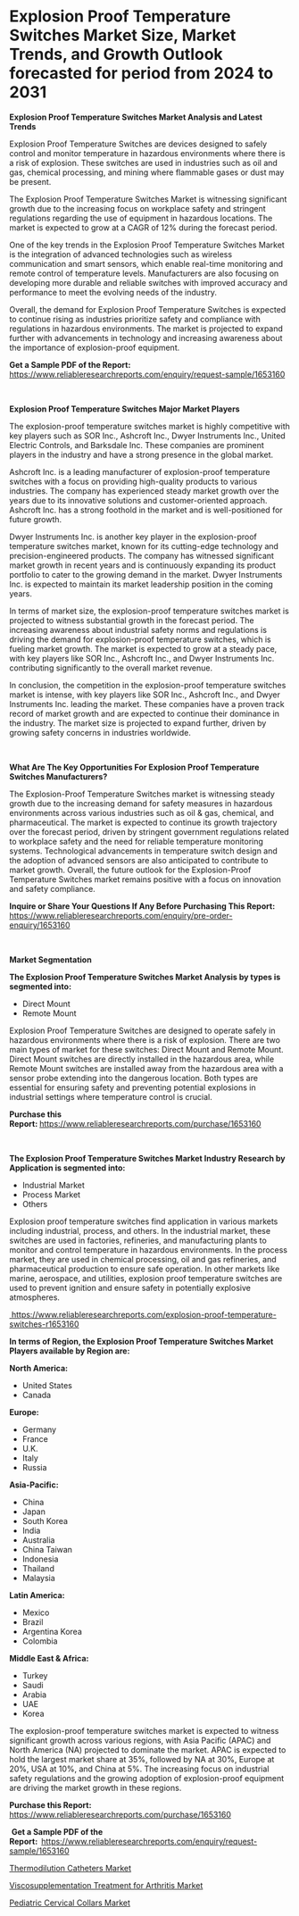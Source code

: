 <p><h1>Explosion Proof Temperature Switches Market Size, Market Trends, and Growth Outlook forecasted for period from 2024 to 2031</h1></p><p><strong>Explosion Proof Temperature Switches Market Analysis and Latest Trends</strong></p>
<p><p>Explosion Proof Temperature Switches are devices designed to safely control and monitor temperature in hazardous environments where there is a risk of explosion. These switches are used in industries such as oil and gas, chemical processing, and mining where flammable gases or dust may be present.</p><p>The Explosion Proof Temperature Switches Market is witnessing significant growth due to the increasing focus on workplace safety and stringent regulations regarding the use of equipment in hazardous locations. The market is expected to grow at a CAGR of 12% during the forecast period. </p><p>One of the key trends in the Explosion Proof Temperature Switches Market is the integration of advanced technologies such as wireless communication and smart sensors, which enable real-time monitoring and remote control of temperature levels. Manufacturers are also focusing on developing more durable and reliable switches with improved accuracy and performance to meet the evolving needs of the industry.</p><p>Overall, the demand for Explosion Proof Temperature Switches is expected to continue rising as industries prioritize safety and compliance with regulations in hazardous environments. The market is projected to expand further with advancements in technology and increasing awareness about the importance of explosion-proof equipment.</p></p>
<p><strong>Get a Sample PDF of the Report:&nbsp;</strong> <a href="https://www.reliableresearchreports.com/enquiry/request-sample/1653160">https://www.reliableresearchreports.com/enquiry/request-sample/1653160</a></p>
<p>&nbsp;</p>
<p><strong>Explosion Proof Temperature Switches Major Market Players</strong></p>
<p><p>The explosion-proof temperature switches market is highly competitive with key players such as SOR Inc., Ashcroft Inc., Dwyer Instruments Inc., United Electric Controls, and Barksdale Inc. These companies are prominent players in the industry and have a strong presence in the global market.</p><p>Ashcroft Inc. is a leading manufacturer of explosion-proof temperature switches with a focus on providing high-quality products to various industries. The company has experienced steady market growth over the years due to its innovative solutions and customer-oriented approach. Ashcroft Inc. has a strong foothold in the market and is well-positioned for future growth.</p><p>Dwyer Instruments Inc. is another key player in the explosion-proof temperature switches market, known for its cutting-edge technology and precision-engineered products. The company has witnessed significant market growth in recent years and is continuously expanding its product portfolio to cater to the growing demand in the market. Dwyer Instruments Inc. is expected to maintain its market leadership position in the coming years.</p><p>In terms of market size, the explosion-proof temperature switches market is projected to witness substantial growth in the forecast period. The increasing awareness about industrial safety norms and regulations is driving the demand for explosion-proof temperature switches, which is fueling market growth. The market is expected to grow at a steady pace, with key players like SOR Inc., Ashcroft Inc., and Dwyer Instruments Inc. contributing significantly to the overall market revenue.</p><p>In conclusion, the competition in the explosion-proof temperature switches market is intense, with key players like SOR Inc., Ashcroft Inc., and Dwyer Instruments Inc. leading the market. These companies have a proven track record of market growth and are expected to continue their dominance in the industry. The market size is projected to expand further, driven by growing safety concerns in industries worldwide.</p></p>
<p>&nbsp;</p>
<p><strong>What Are The Key Opportunities For Explosion Proof Temperature Switches Manufacturers?</strong></p>
<p><p>The Explosion-Proof Temperature Switches market is witnessing steady growth due to the increasing demand for safety measures in hazardous environments across various industries such as oil & gas, chemical, and pharmaceutical. The market is expected to continue its growth trajectory over the forecast period, driven by stringent government regulations related to workplace safety and the need for reliable temperature monitoring systems. Technological advancements in temperature switch design and the adoption of advanced sensors are also anticipated to contribute to market growth. Overall, the future outlook for the Explosion-Proof Temperature Switches market remains positive with a focus on innovation and safety compliance.</p></p>
<p><strong>Inquire or Share Your Questions If Any Before Purchasing This Report:</strong> <a href="https://www.reliableresearchreports.com/enquiry/pre-order-enquiry/1653160">https://www.reliableresearchreports.com/enquiry/pre-order-enquiry/1653160</a></p>
<p>&nbsp;</p>
<p><strong>Market Segmentation</strong></p>
<p><strong>The Explosion Proof Temperature Switches Market Analysis by types is segmented into:</strong></p>
<p><ul><li>Direct Mount</li><li>Remote Mount</li></ul></p>
<p><p>Explosion Proof Temperature Switches are designed to operate safely in hazardous environments where there is a risk of explosion. There are two main types of market for these switches: Direct Mount and Remote Mount. Direct Mount switches are directly installed in the hazardous area, while Remote Mount switches are installed away from the hazardous area with a sensor probe extending into the dangerous location. Both types are essential for ensuring safety and preventing potential explosions in industrial settings where temperature control is crucial.</p></p>
<p><strong>Purchase this Report:&nbsp;</strong><a href="https://www.reliableresearchreports.com/purchase/1653160">https://www.reliableresearchreports.com/purchase/1653160</a></p>
<p>&nbsp;</p>
<p><strong>The Explosion Proof Temperature Switches Market Industry Research by Application is segmented into:</strong></p>
<p><ul><li>Industrial Market</li><li>Process Market</li><li>Others</li></ul></p>
<p><p>Explosion proof temperature switches find application in various markets including industrial, process, and others. In the industrial market, these switches are used in factories, refineries, and manufacturing plants to monitor and control temperature in hazardous environments. In the process market, they are used in chemical processing, oil and gas refineries, and pharmaceutical production to ensure safe operation. In other markets like marine, aerospace, and utilities, explosion proof temperature switches are used to prevent ignition and ensure safety in potentially explosive atmospheres.</p></p>
<p><a href="https://www.reliableresearchreports.com/explosion-proof-temperature-switches-r1653160">&nbsp;https://www.reliableresearchreports.com/explosion-proof-temperature-switches-r1653160</a></p>
<p><strong>In terms of Region, the Explosion Proof Temperature Switches Market Players available by Region are:</strong></p>
<p>
    <p> <strong> North America: </strong>
        <ul>
            <li>United States</li>
            <li>Canada</li>
        </ul>
        </p> 
    <p> <strong> Europe: </strong>
        <ul>
            <li>Germany</li>
            <li>France</li>
            <li>U.K.</li>
            <li>Italy</li>
            <li>Russia</li>
        </ul>
        </p> 
    <p> <strong> Asia-Pacific: </strong>
        <ul>
            <li>China</li>
            <li>Japan</li>
            <li>South Korea</li>
            <li>India</li>
            <li>Australia</li>
            <li>China Taiwan</li>
            <li>Indonesia</li>
            <li>Thailand</li>
            <li>Malaysia</li>
        </ul>
        </p> 
    <p> <strong> Latin America: </strong>
        <ul>
            <li>Mexico</li>
            <li>Brazil</li>
            <li>Argentina Korea</li>
            <li>Colombia</li>
        </ul>
        </p> 
    <p> <strong> Middle East & Africa: </strong>
        <ul>
            <li>Turkey</li>
            <li>Saudi</li>
            <li>Arabia</li>
            <li>UAE</li>
            <li>Korea</li>
        </ul>
    </p>
    </p>
<p><p>The explosion-proof temperature switches market is expected to witness significant growth across various regions, with Asia Pacific (APAC) and North America (NA) projected to dominate the market. APAC is expected to hold the largest market share at 35%, followed by NA at 30%, Europe at 20%, USA at 10%, and China at 5%. The increasing focus on industrial safety regulations and the growing adoption of explosion-proof equipment are driving the market growth in these regions.</p></p>
<p><strong>Purchase this Report: </strong><a href="https://www.reliableresearchreports.com/purchase/1653160">https://www.reliableresearchreports.com/purchase/1653160</a></p>
<p>&nbsp;<strong>Get a Sample PDF of the Report:&nbsp;&nbsp;</strong><a href="https://www.reliableresearchreports.com/enquiry/request-sample/1653160">https://www.reliableresearchreports.com/enquiry/request-sample/1653160</a></p>
<p><strong></strong></p>
<p><p><a href="https://www.linkedin.com/pulse/thermodilution-catheters-market-trends-forecast-competitive-wsn6c">Thermodilution Catheters Market</a></p><p><a href="https://www.linkedin.com/pulse/viscosupplementation-treatment-arthritis-market-insight-trends-0o8ke">Viscosupplementation Treatment for Arthritis Market</a></p><p><a href="https://www.linkedin.com/pulse/decoding-pediatric-cervical-collars-market-metrics-share-trends-j5wic">Pediatric Cervical Collars Market</a></p></p>
